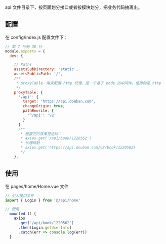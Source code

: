 api 文件目录下，按页面划分接口或者按模块划分，把业务代码抽离出。

## 配置

在 config/index.js 配置文件下：
```javascript
// 第 7 行到 30 行
module.exports = {
  dev: {

    // Paths
    assetsSubDirectory: 'static',
    assetsPublicPath: '/',
    /**
     * proxyTable：用来配置 http 代理，是一个基于 node 的中间件，使用的是 http-proxy-middleware 第三方库
     */
    proxyTable: {
      '/api': {
        target: 'https://api.douban.com',
        changeOrigin: true,
        pathRewrite: {
          '^/api': 'v2'
        }
      }
      /**
       * 配置完的效果是这样：
       * axios.get('/api/book/1220562') 
       * 代理映射
       * axios.get('https://api.douban.com/v2/book/1220562)
       */
    },
```

## 使用
在 pages/home/Home.vue 文件
```javascript
// 引入接口文件
import { Login } from '@/api/home'

// 使用
  mounted () {
    axios
      .get('/api/book/1220562')
      .then(Login.getUserInfo)
      .catch(err => console.log(err))
  }
```